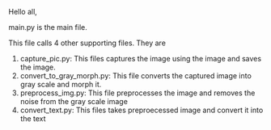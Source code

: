 Hello all,

main.py is the main file.

This file calls 4 other supporting files. They are
1. capture_pic.py: This files captures the image using the image and saves the image.
2. convert_to_gray_morph.py: This file converts the captured image into gray scale and morph it.
3. preprocess_img.py: This file preprocesses the image and removes the noise from the gray scale image
4. convert_text.py: This files takes preproecessed image and convert it into the text
